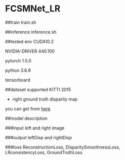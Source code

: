 # FCSMNet_LR

##train
train.sh

##inference
inference.sh

##tested env
CUDA10.2

NVIDIA-DRIVER 440.100

pytorch 1.5.0

python 3.6.9

tensorboard



##dataset supported
KITTI 2015

+ right ground truth disparity map

you can get from [here](https://github.com/yokosyun/kitti_leftDisp2rightDisp)



##model description

###input
left and right image

###output
leftDisp and rightDisp

###loss
ReconstructionLoss, DisparitySmoothnessLoss, LRconsistencyLoss, GroundTruthLoss
